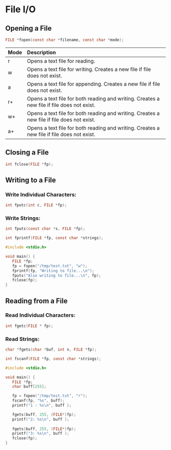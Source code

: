 # File I/O

## Opening a File

``` c
FILE *fopen(const char *filename, const char *mode);
```

| Mode | Description                                                                                 |
| :--- | :------------------------------------------------------------------------------------------ |
| r    | Opens a text file for reading.                                                              |
| w    | Opens a text file for writing. Creates a new file if file does not exist.                   |
| a    | Opens a text file for appending. Creates a new file if file does not exist.                 |
| r+   | Opens a text file for both reading and writing. Creates a new file if file does not exist.  |
| w+   | Opens a text file for both reading and writing. Creates a new file if file does not exist.  |
| a+   |  Opens a text file for both reading and writing. Creates a new file if file does not exist. |

## Closing a File

``` c
int fclose(FILE *fp);
```

## Writing to a File

### Write Individual Characters:
``` c
int fputc(int c, FILE *fp);
```

### Write Strings:
``` c
int fputs(const char *s, FILE *fp);

int fprintf(FILE *fp, const char *strings);
```

``` c
#include <stdio.h>

void main() {
   FILE *fp;
   fp = fopen("/tmp/test.txt", "w");
   fprintf(fp, "Writing to file...\n");
   fputs("Also writing to file...\n", fp);
   fclose(fp);
}
```

## Reading from a File

### Read Individual Characters:
``` c
int fgetc(FILE * fp);
```

### Read Strings:
``` c
char *fgets(char *buf, int n, FILE *fp);

int fscanf(FILE *fp, const char *strings);
```

``` c
#include <stdio.h>

void main() {
   FILE *fp;
   char buff[255];

   fp = fopen("/tmp/test.txt", "r");
   fscanf(fp, "%s", buff);
   printf("1 : %s\n", buff );

   fgets(buff, 255, (FILE*)fp);
   printf("2: %s\n", buff );
   
   fgets(buff, 255, (FILE*)fp);
   printf("3: %s\n", buff );
   fclose(fp);
}
```
